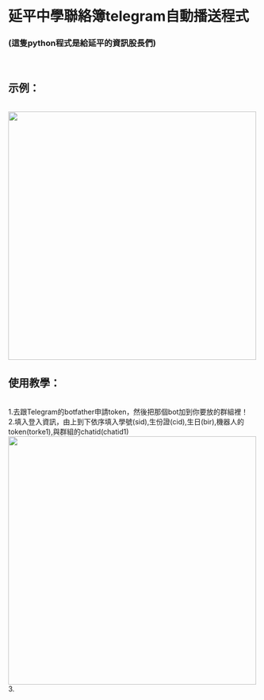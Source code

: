 # 延平中學聯絡簿telegram自動播送程式
<h3>(這隻python程式是給延平的資訊股長們)</h3><br>
<h2>示例：</h2><br>
<img src="https://github.com/chenliTW/yphshomeworkbot/raw/master/pic/run.png" height="500"><br>
<h2>使用教學：</h2><br>
1.去跟Telegram的botfather申請token，然後把那個bot加到你要放的群組裡！<br>
2.填入登入資訊，由上到下依序填入學號(sid),生份證(cid),生日(bir),機器人的token(torke1),與群組的chatid(chatid1)<br>
<img src="https://github.com/chenliTW/yphshomeworkbot/raw/master/pic/setup.png" width="500">
<br>
3.
